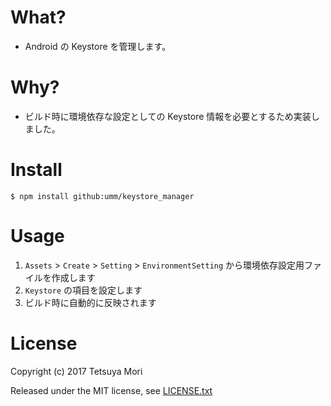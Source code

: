 # What?

* Android の Keystore を管理します。

# Why?

* ビルド時に環境依存な設定としての Keystore 情報を必要とするため実装しました。

# Install

```shell
$ npm install github:umm/keystore_manager
```

# Usage

1. `Assets` &gt; `Create` &gt; `Setting` &gt; `EnvironmentSetting` から環境依存設定用ファイルを作成します
1. `Keystore` の項目を設定します
1. ビルド時に自動的に反映されます

# License

Copyright (c) 2017 Tetsuya Mori

Released under the MIT license, see [LICENSE.txt](LICENSE.txt)

